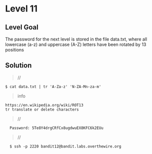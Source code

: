 <h1>Level 11</h1>

<h2>Level Goal</h2>
The password for the next level is stored in the file data.txt, where all lowercase (a-z) and uppercase (A-Z) letters have been rotated by 13 positions

<h2>Solution</h2>


>//

    $ cat data.txt | tr 'A-Za-z' 'N-ZA-Mn-za-m'

>info

    https://en.wikipedia.org/wiki/ROT13
    tr translate or delete characters

>//

      Password: 5Te8Y4drgCRfCx8ugdwuEX8KFC6k2EUu

>//

      $ ssh -p 2220 bandit12@bandit.labs.overthewire.org
